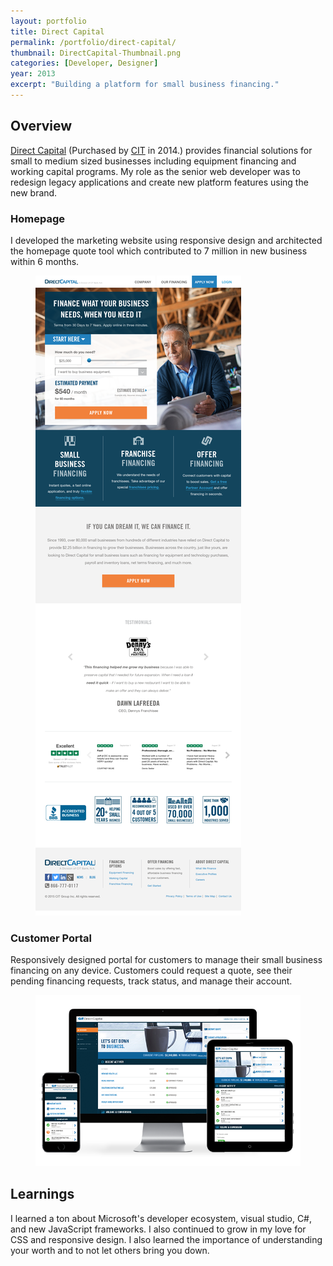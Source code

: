 ```yaml
---
layout: portfolio
title: Direct Capital
permalink: /portfolio/direct-capital/
thumbnail: DirectCapital-Thumbnail.png
categories: [Developer, Designer]
year: 2013
excerpt: "Building a platform for small business financing."
---
```


## Overview

<a href="https://www.cit.com/business" target="_blank">Direct Capital</a> (Purchased by <a href="https://www.cit.com/" target="_blank">CIT</a> in 2014.) provides financial solutions for small to medium sized businesses including equipment financing and working capital programs. My role as the senior web developer was to redesign legacy applications and create new platform features using the new brand.

### Homepage

I developed the marketing website using responsive design and architected the homepage quote tool which contributed to 7 million in new business within 6 months.

<figure><img src="/assets/images/directcapital/homepage.png" alt="DirectCapital website"/></figure>
      
### Customer Portal

Responsively designed portal for customers to manage their small business financing on any device. Customers could request a quote, see their pending financing requests, track status, and manage their account.

<figure><img src="/assets/images/directcapital/gadgets.png" alt="DirectCapital customer portal interface"/></figure>

## Learnings

I learned a ton about Microsoft's developer ecosystem, visual studio, C#, and new JavaScript frameworks. I also continued to grow in my love for CSS and responsive design. I also learned the importance of understanding your worth and to not let others bring you down.
    




